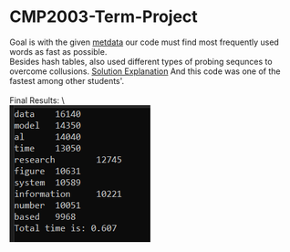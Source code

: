 # CMP2003-Term-Project
Goal is with the given [metdata](https://github.com/mymermer/CMP2003-Term-Project/blob/main/Problem%20Statements/Inputs.zip "Input ZIP") our code must find most frequently used words as fast as possible. \
Besides hash tables, also used different types of probing sequnces to overcome collusions. [Solution Explanation](https://github.com/mymermer/CMP2003-Term-Project/blob/main/Solution/CMP2003%20Project%20Presenation.pdf "PDF File") And this code was one of the fastest among other students'. \
\
Final Results: \ 
\
![FinalResults](https://github.com/mymermer/CMP2003-Term-Project/blob/main/Solution/Results.png)
